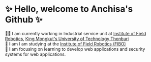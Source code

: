 # ✨ Hello, welcome to Anchisa's Github ✨

🙆‍♀️ I am currently working in Industrial service unit at [Institute of Field Robotics](https://www.kmutt.ac.th/en/faculty/institute-of-field-robotics/), [King Mongkut's University of Technology Thonburi](https://www.kmutt.ac.th/en/)<br/>
📖 I am  I am studying at the [Institute of Field Robotics (FIBO)](https://www.kmutt.ac.th/en/faculty/institute-of-field-robotics/)<br/>
🤔 I am focusing on learning to develop web applications and security systems for web applications.


<!--
**SunnysunKiss/SunnysunKiss** is a ✨ _special_ ✨ repository because its `README.md` (this file) appears on your GitHub profile.

Here are some ideas to get you started:

- 🔭 I’m currently working on ...
- 🌱 I’m currently learning ...
- 👯 I’m looking to collaborate on ...
- 🤔 I’m looking for help with ...
- 💬 Ask me about ...
- 📫 How to reach me: ...
- 😄 Pronouns: ...
- ⚡ Fun fact: ...
-->
